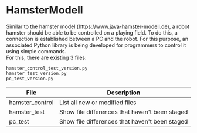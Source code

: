 # HamsterModell
Similar to the hamster model (https://www.java-hamster-modell.de), a robot hamster should be able to be controlled on a playing field. To do this, a connection is established between a PC and the robot. For this purpose, an associated Python library is being developed for programmers to control it using simple commands. 
<br />For this, there are existing 3 files:
```
hamster_control_test_version.py
hamster_test_version.py
pc_test_version.py
```

| File | Description |
| --- | --- |
| hamster_control | List all new or modified files |
| hamster_test | Show file differences that haven't been staged |
| pc_test | Show file differences that haven't been staged |